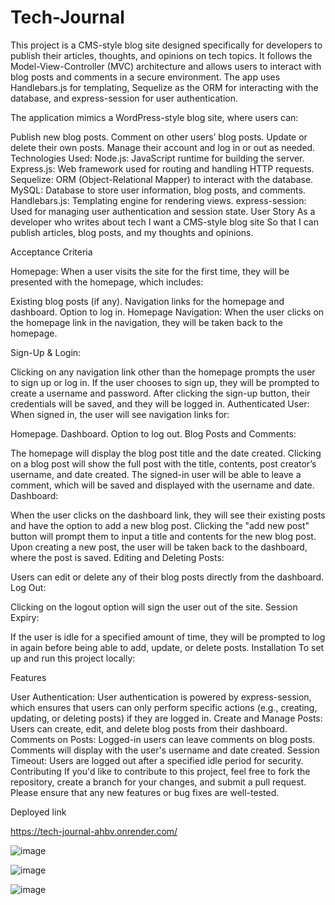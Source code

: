 # Tech-Journal

This project is a CMS-style blog site designed specifically for developers to publish their articles, thoughts, and opinions on tech topics. It follows the Model-View-Controller (MVC) architecture and allows users to interact with blog posts and comments in a secure environment. The app uses Handlebars.js for templating, Sequelize as the ORM for interacting with the database, and express-session for user authentication.

The application mimics a WordPress-style blog site, where users can:

Publish new blog posts.
Comment on other users’ blog posts.
Update or delete their own posts.
Manage their account and log in or out as needed.
Technologies Used:
Node.js: JavaScript runtime for building the server.
Express.js: Web framework used for routing and handling HTTP requests.
Sequelize: ORM (Object-Relational Mapper) to interact with the database.
MySQL: Database to store user information, blog posts, and comments.
Handlebars.js: Templating engine for rendering views.
express-session: Used for managing user authentication and session state.
User Story
As a developer who writes about tech
I want a CMS-style blog site
So that I can publish articles, blog posts, and my thoughts and opinions.

Acceptance Criteria


Homepage:
When a user visits the site for the first time, they will be presented with the homepage, which includes:

Existing blog posts (if any).
Navigation links for the homepage and dashboard.
Option to log in.
Homepage Navigation:
When the user clicks on the homepage link in the navigation, they will be taken back to the homepage.

Sign-Up & Login:

Clicking on any navigation link other than the homepage prompts the user to sign up or log in.
If the user chooses to sign up, they will be prompted to create a username and password.
After clicking the sign-up button, their credentials will be saved, and they will be logged in.
Authenticated User:
When signed in, the user will see navigation links for:

Homepage.
Dashboard.
Option to log out.
Blog Posts and Comments:

The homepage will display the blog post title and the date created.
Clicking on a blog post will show the full post with the title, contents, post creator’s username, and date created.
The signed-in user will be able to leave a comment, which will be saved and displayed with the username and date.
Dashboard:

When the user clicks on the dashboard link, they will see their existing posts and have the option to add a new blog post.
Clicking the "add new post" button will prompt them to input a title and contents for the new blog post.
Upon creating a new post, the user will be taken back to the dashboard, where the post is saved.
Editing and Deleting Posts:

Users can edit or delete any of their blog posts directly from the dashboard.
Log Out:

Clicking on the logout option will sign the user out of the site.
Session Expiry:

If the user is idle for a specified amount of time, they will be prompted to log in again before being able to add, update, or delete posts.
Installation
To set up and run this project locally:


Features


User Authentication: User authentication is powered by express-session, which ensures that users can only perform specific actions (e.g., creating, updating, or deleting posts) if they are logged in.
Create and Manage Posts: Users can create, edit, and delete blog posts from their dashboard.
Comments on Posts: Logged-in users can leave comments on blog posts. Comments will display with the user's username and date created.
Session Timeout: Users are logged out after a specified idle period for security.
Contributing
If you'd like to contribute to this project, feel free to fork the repository, create a branch for your changes, and submit a pull request. Please ensure that any new features or bug fixes are well-tested.


Deployed link

https://tech-journal-ahbv.onrender.com/


![image](https://github.com/user-attachments/assets/fb605118-2ad7-4eef-897f-535a10cbc967)

![image](https://github.com/user-attachments/assets/18ead9d2-2928-4088-883a-d1b0bc4d4626)

![image](https://github.com/user-attachments/assets/1e117d3c-8041-4262-8611-dcb58b38c758)



